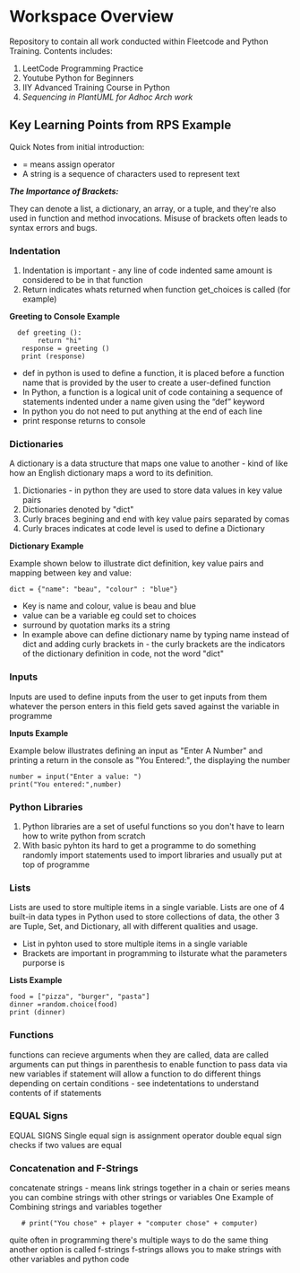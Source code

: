 # Workspace Overview

Repository to contain all work conducted within Fleetcode and Python Training. Contents includes: 

1. LeetCode Programming Practice
2. Youtube Python for Beginners 
3. IIY Advanced Training Course in Python
4. _Sequencing in PlantUML for Adhoc Arch work_ 

## Key Learning Points from RPS Example

Quick Notes from initial introduction:

- = means assign operator 
- A string is a sequence of characters used to represent text

***The Importance of Brackets:***

They can denote a list, a dictionary, an array, or a tuple, and they're also used in function and method invocations. Misuse of brackets often leads to syntax errors and bugs.

### Indentation 

1. Indentation is important - any line of code indented same amount is considered to be in that function
2. Return indicates whats returned when function get_choices is called (for example)

**Greeting to Console Example**

```
  def greeting (): 
       return "hi"
   response = greeting ()
   print (response)
```
- def in python is used to define a function, it is placed before a function name that is provided by the user to create a user-defined function
- In Python, a function is a logical unit of code containing a sequence of statements indented under a name given using the “def” keyword
- In python you do not need to put anything at the end of each line 
- print response returns to console

### Dictionaries 

A dictionary is a data structure that maps one value to another - kind of like how an English dictionary maps a word to its definition.

1. Dictionaries - in python they are used to store data values in key value pairs
2. Dictionaries denoted by "dict" 
3. Curly braces begining and end with key value pairs separated by comas
4. Curly braces indicates at code level is used to define a Dictionary

**Dictionary Example**

Example shown below to illustrate dict definition, key value pairs and mapping between key and value:

```
dict = {"name": "beau", "colour" : "blue"}
```
- Key is name and colour, value is beau and blue 
- value can be a variable eg could set to choices 
- surround by quotation marks its a string
- In example above can define dictionary name by typing name instead of dict and 
 adding curly brackets in - the curly brackets are the indicators of the dictionary definition in code, not the word "dict"

### Inputs 

Inputs are used to define inputs from the user to get inputs from them 
whatever the person enters in this field gets saved against the variable in programme

**Inputs Example**

Example below illustrates defining an input as "Enter A Number" and printing a return in the console as "You Entered:", the displaying the number

```
number = input("Enter a value: ")  
print("You entered:",number)  
```

### Python Libraries 

 1. Python libraries are a set of useful functions so you don't have to learn 
 how to write python from scratch
 2. With basic pyhton its hard to get a programme to do something randomly
 import statements used to import libraries and usually put at top of programme

### Lists

Lists are used to store multiple items in a single variable. Lists are one of 4 built-in data types in Python used to store collections of data, the other 3 are Tuple, Set, and Dictionary, all with different qualities and usage.

- List in pyhton used to store multiple items in a single variable
- Brackets are important in programming to ilsturate what the parameters purporse is

**Lists Example**

```
food = ["pizza", "burger", "pasta"]
dinner =random.choice(food)
print (dinner)
```
### Functions

 functions can recieve arguments when they are called, data are called arguments
 can put things in parenthesis to enable function to pass data via new variables 
 if statement will allow a function to do different things depending on certain 
 conditions - see indetentations to understand contents of if statements

### EQUAL Signs

 EQUAL SIGNS
 Single equal sign is assignment operator
 double equal sign checks if two values are equal 

### Concatenation and F-Strings

 concatenate strings - means link strings together in a chain or series
 means you can combine strings with other strings or variables
 One Example of Combining strings and variables together

```
   # print("You chose" + player + "computer chose" + computer)
```

 quite often in programming there's multiple ways to do the same thing 
 another option is called f-strings 
 f-strings allows you to make strings with other variables and python code
